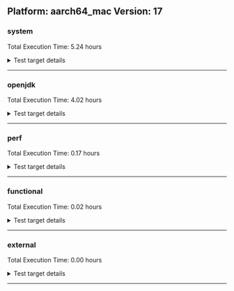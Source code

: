 ## Platform: aarch64_mac Version: 17 

###  system
 Total Execution Time:  5.24  hours
<details><summary>Test target details</summary>

| Test Name | Time |
| --- | --- |
| MiniMix_aot_5m_0 | 682312.00  ms|
| TestJlmRemoteThreadAuth_1 | 660703.00  ms|
| TestJlmRemoteThreadAuth_0 | 656910.00  ms|
| TestJlmRemoteThreadNoAuth_1 | 652678.00  ms|
| TestJlmRemoteThreadNoAuth_0 | 649728.00  ms|
| TestJlmRemoteMemoryAuth_1 | 630919.00  ms|
| TestJlmRemoteMemoryAuth_0 | 629934.00  ms|
| TestJlmRemoteClassAuth_1 | 628854.00  ms|
| TestJlmRemoteClassAuth_0 | 627861.00  ms|
| TestJlmRemoteMemoryNoAuth_1 | 627543.00  ms|
| TestJlmRemoteMemoryNoAuth_0 | 626138.00  ms|
| TestJlmRemoteClassNoAuth_1 | 625572.00  ms|
| TestJlmRemoteClassNoAuth_0 | 625002.00  ms|
| ConcurrentLoadTest_5m_1 | 348404.00  ms|
| ConcurrentLoadTest_5m_0 | 345545.00  ms|
| MiniMix_5m_1 | 341481.00  ms|
| MiniMix_5m_0 | 341031.00  ms|
| DBBLoadTest_5m_0 | 310839.00  ms|
| DBBLoadTest_5m_1 | 310698.00  ms|
| NioLoadTest_5m_1 | 310530.00  ms|
| NioLoadTest_5m_0 | 310509.00  ms|
| MauveMultiThrdLoad_5m_1 | 302869.00  ms|
| MauveMultiThrdLoad_5m_0 | 302803.00  ms|
| MauveSingleInvocLoad_HS_5m_0 | 302326.00  ms|
| MauveSingleInvocLoad_HS_5m_1 | 302301.00  ms|
| MauveSingleThrdLoad_HS_5m_1 | 302300.00  ms|
| MauveSingleThrdLoad_HS_5m_0 | 302245.00  ms|
| MathLoadTest_all_5m_1 | 302077.00  ms|
| MathLoadTest_all_5m_0 | 301972.00  ms|
| LambdaLoadTest_HS_5m_0 | 301921.00  ms|
| LangLoadTest_5m_1 | 301914.00  ms|
| LangLoadTest_5m_0 | 301908.00  ms|
| MathLoadTest_autosimd_5m_0 | 301884.00  ms|
| UtilLoadTest_5m_0 | 301854.00  ms|
| UtilLoadTest_5m_1 | 301818.00  ms|
| LambdaLoadTest_HS_5m_1 | 301814.00  ms|
| MathLoadTest_bigdecimal_5m_0 | 301814.00  ms|
| MathLoadTest_bigdecimal_5m_1 | 301743.00  ms|
| MathLoadTest_autosimd_5m_1 | 301739.00  ms|
| ClassLoadingTest_5m_1 | 301672.00  ms|
| ClassLoadingTest_5m_0 | 301653.00  ms|
| HCRLateAttachWorkload_previewEnabled_0 | 254529.00  ms|
| HCRLateAttachWorkload_previewEnabled_1 | 253975.00  ms|
| TestJlmRemoteNotifierProxyAuth_0 | 130694.00  ms|
| TestJlmRemoteNotifierProxyAuth_1 | 130102.00  ms|
| TestJlmRemoteThreadAuth_2 | 54610.00  ms|
| TestJlmRemoteThreadNoAuth_2 | 54039.00  ms|
| CLLoad_0 | 53541.00  ms|
| CLLoad_1 | 53296.00  ms|
| TestJlmRemoteMemoryAuth_2 | 52470.00  ms|
| TestJlmRemoteClassAuth_2 | 52307.00  ms|
| TestJlmRemoteMemoryNoAuth_2 | 52208.00  ms|
| TestJlmRemoteClassNoAuth_2 | 52137.00  ms|
| LockingLoadTest_1 | 31761.00  ms|
| LockingLoadTest_0 | 31752.00  ms|
| ConcurrentLoadTest_5m_2 | 29279.00  ms|
| MiniMix_5m_2 | 29104.00  ms|
| TestJlmLocal_1 | 26805.00  ms|
| TestJlmLocal_0 | 26800.00  ms|
| NioLoadTest_5m_2 | 26067.00  ms|
| DBBLoadTest_5m_2 | 25944.00  ms|
| MauveMultiThrdLoad_5m_2 | 25340.00  ms|
| MauveSingleThrdLoad_HS_5m_2 | 25250.00  ms|
| MauveSingleInvocLoad_HS_5m_2 | 25243.00  ms|
| ClassLoadingTest_5m_2 | 25210.00  ms|
| LambdaLoadTest_HS_5m_2 | 25206.00  ms|
| LangLoadTest_5m_2 | 25190.00  ms|
| MathLoadTest_autosimd_5m_2 | 25188.00  ms|
| UtilLoadTest_5m_2 | 25185.00  ms|
| MathLoadTest_bigdecimal_5m_2 | 25176.00  ms|
| MathLoadTest_all_5m_2 | 25165.00  ms|
| HCRLateAttachWorkload_previewEnabled_2 | 21177.00  ms|
| TestJlmRemoteNotifierProxyAuth_2 | 10812.00  ms|
| Jlink_ReqMod_0 | 7379.00  ms|
| ParallelStreamsLoadTest_HS_1 | 7133.00  ms|
| ParallelStreamsLoadTest_HS_0 | 6840.00  ms|
| Jlink_ReqMod_1 | 6835.00  ms|
| Jlink_AddMLimitM_1 | 5699.00  ms|
| Jlink_AddMLimitM_0 | 5677.00  ms|
| jcstress_SampleTestBench_0 | 5270.00  ms|
| CLLoad_2 | 4479.00  ms|
| PatModImg_PlatMod_0 | 4455.00  ms|
| PatModImg_Adv_0 | 4128.00  ms|
| PatModImg_AppMod_1 | 4078.00  ms|
| UpgModPath_JarImg_0 | 4023.00  ms|
| PatModImg_Unex_0 | 3986.00  ms|
| PatModImg_Unex_1 | 3975.00  ms|
| UpgModPath_JarImg_1 | 3934.00  ms|
| PatModImg_Adv_1 | 3921.00  ms|
| PatModImg_PlatMod_1 | 3913.00  ms|
| PatModImg_AppMod_0 | 3763.00  ms|
| UpgModPath_ExpImg_1 | 3592.00  ms|
| CLTestImg_1 | 3455.00  ms|
| UpgModPath_ExpImg_0 | 3440.00  ms|
| Jlink_GenOpt_0 | 3434.00  ms|
| CLTestImg_0 | 3318.00  ms|
| Jlink_GenOpt_1 | 3278.00  ms|
| CpMpJlink_1 | 3187.00  ms|
| CpMpJlink_0 | 3031.00  ms|
| UpgModPath_Jar_0 | 2939.00  ms|
| UpgModPath_Jar_1 | 2929.00  ms|
| LockingLoadTest_2 | 2690.00  ms|
| UpgModPath_Exp_0 | 2668.00  ms|
| UpgModPath_Exp_1 | 2537.00  ms|
| TestJlmLocal_2 | 2270.00  ms|
| AutoMod2_1 | 1729.00  ms|
| CpMpModJar_0 | 1669.00  ms|
| PatMod_AppMod_1 | 1563.00  ms|
| AutoMod_Impl2_0 | 1552.00  ms|
| AutoMod1_1 | 1551.00  ms|
| AutoMod1_0 | 1547.00  ms|
| AutoMod_Impl2_1 | 1546.00  ms|
| AutoMod_Impl3_1 | 1544.00  ms|
| AutoMod2_0 | 1543.00  ms|
| AutoMod_Impl1_1 | 1543.00  ms|
| AutoMod_Impl3_0 | 1536.00  ms|
| AutoMod_Impl1_0 | 1533.00  ms|
| InternalAPIs_1 | 1533.00  ms|
| PatMod_Adv_1 | 1530.00  ms|
| PatMod_Adv_0 | 1524.00  ms|
| InternalAPIs_0 | 1522.00  ms|
| CpMpModJar_1 | 1450.00  ms|
| SLTest_0 | 1414.00  ms|
| PatMod_Unex_1 | 1392.00  ms|
| PatMod_AppMod_0 | 1390.00  ms|
| PatMod_Unex_0 | 1390.00  ms|
| PatMod_PlatMod_1 | 1389.00  ms|
| PatMod_PlatMod_0 | 1388.00  ms|
| SLTest_1 | 1254.00  ms|
| CpMpModJar2_0 | 1209.00  ms|
| CpMpModJar3_0 | 991.00  ms|
| CpMpModJar3_1 | 988.00  ms|
| CpMpModJar2_1 | 983.00  ms|
| CpMp_MP_1 | 950.00  ms|
| CpMp_MP_0 | 944.00  ms|
| CpMp3_1 | 941.00  ms|
| CLTest_0 | 939.00  ms|
| CLTest_1 | 938.00  ms|
| CpMp3_0 | 937.00  ms|
| CpMp_CpMp_0 | 933.00  ms|
| CpMp_CpMp_1 | 933.00  ms|
| CpMp2_1 | 928.00  ms|
| CpMp2_0 | 928.00  ms|
| ParallelStreamsLoadTest_HS_2 | 596.00  ms|
| Jlink_ReqMod_2 | 572.00  ms|
| Jlink_AddMLimitM_2 | 482.00  ms|
| MachineInfo_0 | 422.00  ms|
| PatModImg_Adv_2 | 351.00  ms|
| UpgModPath_JarImg_2 | 340.00  ms|
| PatModImg_PlatMod_2 | 330.00  ms|
| PatModImg_AppMod_2 | 328.00  ms|
| PatModImg_Unex_2 | 323.00  ms|
| UpgModPath_ExpImg_2 | 315.00  ms|
| Jlink_GenOpt_2 | 305.00  ms|
| CLTestImg_2 | 302.00  ms|
| CLTest_2 | 276.00  ms|
| CpMpJlink_2 | 271.00  ms|
| CpMp_CpMp_2 | 268.00  ms|
| UpgModPath_Jar_2 | 258.00  ms|
| UpgModPath_Exp_2 | 240.00  ms|
| AutoMod2_2 | 165.00  ms|
| AutoMod_Impl1_2 | 163.00  ms|
| AutoMod_Impl3_2 | 162.00  ms|
| AutoMod_Impl2_2 | 162.00  ms|
| InternalAPIs_2 | 161.00  ms|
| AutoMod1_2 | 160.00  ms|
| PatMod_Adv_2 | 158.00  ms|
| CpMpModJar_2 | 153.00  ms|
| PatMod_AppMod_2 | 149.00  ms|
| PatMod_Unex_2 | 147.00  ms|
| PatMod_PlatMod_2 | 147.00  ms|
| SLTest_2 | 138.00  ms|
| CpMpModJar3_2 | 116.00  ms|
| CpMpModJar2_2 | 114.00  ms|
| CpMp_MP_2 | 113.00  ms|
| CpMp2_2 | 112.00  ms|
| CpMp3_2 | 111.00  ms|
| JdiTest_1 | 62.00  ms|
| JdiTest_2 | 62.00  ms|
| OAuthTest_0 | 61.00  ms|
| JdiTest_0 | 61.00  ms|
| ExplMod_1 | 60.00  ms|
| CLStressLayers_1 | 60.00  ms|
| CLStressLayers_2 | 60.00  ms|
| CLStressCRI_0 | 60.00  ms|
| CLStressCRI_2 | 59.00  ms|
| CLStressCRI_1 | 59.00  ms|
| ExplMod_2 | 59.00  ms|
| CLStressLayers_0 | 59.00  ms|
| ExplMod_0 | 59.00  ms|
</details>

---

###  openjdk
 Total Execution Time:  4.02  hours
<details><summary>Test target details</summary>

| Test Name | Time |
| --- | --- |
| jdk_net_1 | 1247180.00  ms|
| jdk_net_0 | 1246824.00  ms|
| jdk_tools_0 | 870381.00  ms|
| jdk_tools_1 | 854923.00  ms|
| jvm_compiler_0 | 830623.00  ms|
| jvm_compiler_1 | 821067.00  ms|
| jdk_security3_1 | 573043.00  ms|
| jdk_security3_0 | 567970.00  ms|
| jdk_nio_0 | 407234.00  ms|
| jdk_nio_1 | 325765.00  ms|
| hotspot_custom_0 | 307538.00  ms|
| hotspot_custom_1 | 306912.00  ms|
| jdk_util_0 | 266858.00  ms|
| jdk_util_1 | 265709.00  ms|
| jdk_lang_1 | 219947.00  ms|
| jdk_lang_0 | 219674.00  ms|
| jdk_jdi_0 | 209741.00  ms|
| jdk_jdi_1 | 207527.00  ms|
| jdk_net_2 | 206952.00  ms|
| jdk_jfr_0 | 181119.00  ms|
| jdk_jfr_1 | 180758.00  ms|
| jdk_other_1 | 180465.00  ms|
| jdk_other_0 | 179454.00  ms|
| jdk_jmx_0 | 179276.00  ms|
| jdk_jmx_1 | 178909.00  ms|
| jdk_vector_0 | 172306.00  ms|
| jdk_vector_1 | 167413.00  ms|
| jdk_foreign_0 | 156815.00  ms|
| jdk_foreign_1 | 156613.00  ms|
| jdk_security1_0 | 143557.00  ms|
| jdk_security1_1 | 143155.00  ms|
| jvm_compiler_2 | 134766.00  ms|
| jdk_security4_1 | 126928.00  ms|
| jdk_security4_0 | 126106.00  ms|
| jdk_beans_0 | 106016.00  ms|
| jdk_tools_2 | 105726.00  ms|
| jdk_beans_1 | 103639.00  ms|
| jdk_rmi_0 | 100303.00  ms|
| jdk_rmi_1 | 100249.00  ms|
| jdk_nio_2 | 91805.00  ms|
| jdk_security3_2 | 88780.00  ms|
| jdk_management_0 | 75705.00  ms|
| jdk_management_1 | 72488.00  ms|
| jdk_time_1 | 69632.00  ms|
| jdk_time_0 | 69173.00  ms|
| jdk_security2_1 | 52450.00  ms|
| hotspot_custom_2 | 51241.00  ms|
| jdk_security2_0 | 45545.00  ms|
| jdk_text_0 | 42706.00  ms|
| jdk_text_1 | 42633.00  ms|
| jdk_io_1 | 41396.00  ms|
| jdk_io_0 | 40984.00  ms|
| jdk_instrument_1 | 39775.00  ms|
| jdk_instrument_0 | 39724.00  ms|
| jdk_jdi_2 | 34620.00  ms|
| jdk_other_2 | 29737.00  ms|
| jdk_jmx_2 | 29640.00  ms|
| jdk_jfr_2 | 29162.00  ms|
| jdk_vector_2 | 28014.00  ms|
| jdk_math_1 | 27319.00  ms|
| jdk_math_0 | 26560.00  ms|
| jdk_security1_2 | 23805.00  ms|
| jdk_custom_1 | 23424.00  ms|
| jdk_custom_0 | 23045.00  ms|
| jdk_util_2 | 21143.00  ms|
| jdk_security4_2 | 20733.00  ms|
| jdk11_tier1_buffer_1 | 17438.00  ms|
| jdk_lang_2 | 17072.00  ms|
| jdk_beans_2 | 16959.00  ms|
| jdk_rmi_2 | 16663.00  ms|
| jdk11_tier1_buffer_0 | 16124.00  ms|
| jdk11_tier1_cipher_2 | 15628.00  ms|
| jdk_svc_sanity_0 | 15557.00  ms|
| jdk11_tier1_cipher_1 | 15479.00  ms|
| jdk_svc_sanity_1 | 15300.00  ms|
| jdk11_tier1_cipher_0 | 15059.00  ms|
| jdk_security_infra_1 | 13634.00  ms|
| jdk_security_infra_0 | 13629.00  ms|
| jdk_foreign_2 | 12786.00  ms|
| jdk_management_2 | 12228.00  ms|
| runtime_nestmate_1 | 11656.00  ms|
| jdk_time_2 | 11522.00  ms|
| runtime_nestmate_0 | 11343.00  ms|
| jdk_build_0 | 10487.00  ms|
| jdk_build_1 | 10427.00  ms|
| jdk11_tier1_iso8859_0 | 9284.00  ms|
| jdk_foreign_native_0 | 9258.00  ms|
| jdk_native_sanity_0 | 8924.00  ms|
| jdk_native_sanity_1 | 8723.00  ms|
| jdk_lang_native_0 | 8681.00  ms|
| jdk_foreign_native_1 | 8369.00  ms|
| jdk11_tier1_iso8859_1 | 8082.00  ms|
| jdk_lang_native_1 | 8008.00  ms|
| jvm_native_sanity_0 | 7049.00  ms|
| jdk_security2_2 | 7028.00  ms|
| jdk_text_2 | 6719.00  ms|
| jdk_io_2 | 6545.00  ms|
| jdk_instrument_2 | 6419.00  ms|
| jvm_native_sanity_1 | 6359.00  ms|
| langtools_custom_0 | 4072.00  ms|
| jdk_custom_2 | 3639.00  ms|
| langtools_custom_1 | 3508.00  ms|
| jdk_math_2 | 2233.00  ms|
| jdk_security_infra_2 | 2151.00  ms|
| runtime_nestmate_2 | 1855.00  ms|
| jdk_build_2 | 1665.00  ms|
| jdk_svc_sanity_2 | 1537.00  ms|
| jdk_native_sanity_2 | 1310.00  ms|
| jdk11_tier1_buffer_2 | 1274.00  ms|
| jvm_native_sanity_2 | 980.00  ms|
| jdk_foreign_native_2 | 628.00  ms|
| langtools_custom_2 | 607.00  ms|
| jdk11_tier1_iso8859_2 | 604.00  ms|
| jdk_lang_native_2 | 594.00  ms|
| jdk_imageio_1 | 77.00  ms|
| jdk_imageio_2 | 77.00  ms|
| jdk_imageio_0 | 76.00  ms|
| jdk_sound_0 | 69.00  ms|
| jdk_awt_0 | 68.00  ms|
| jdk_jfc_demo_2 | 66.00  ms|
| jdk_sound_2 | 65.00  ms|
| jdk_jfc_demo_0 | 65.00  ms|
| jdk_swing_1 | 64.00  ms|
| jdk_awt_2 | 64.00  ms|
| jdk_2d_2 | 64.00  ms|
| jdk_swing_2 | 64.00  ms|
| jdk_swing_0 | 64.00  ms|
| jdk_awt_1 | 64.00  ms|
| jdk_client_sanity_1 | 63.00  ms|
| jdk_sound_1 | 63.00  ms|
| jdk_2d_0 | 63.00  ms|
| jdk_client_sanity_0 | 63.00  ms|
| jdk_2d_1 | 63.00  ms|
| jdk_client_sanity_2 | 62.00  ms|
| jdk_jfc_demo_1 | 62.00  ms|
| jdk_lang_native_win_1 | 41.00  ms|
| jdk_lang_native_win_0 | 41.00  ms|
| jdk_lang_native_win_2 | 41.00  ms|
</details>

---

###  perf
 Total Execution Time:  0.17  hours
<details><summary>Test target details</summary>

| Test Name | Time |
| --- | --- |
| renaissance-movie-lens_0 | 165513.00  ms|
| renaissance-als_0 | 65259.00  ms|
| renaissance-future-genetic_0 | 64576.00  ms|
| renaissance-fj-kmeans_0 | 58753.00  ms|
| renaissance-finagle-http_0 | 36702.00  ms|
| renaissance-mnemonics_0 | 32648.00  ms|
| renaissance-chi-square_0 | 31447.00  ms|
| renaissance-par-mnemonics_0 | 28418.00  ms|
| renaissance-dec-tree_0 | 27813.00  ms|
| renaissance-gauss-mix_0 | 27808.00  ms|
| renaissance-philosophers_0 | 24686.00  ms|
| renaissance-log-regression_0 | 20332.00  ms|
| renaissance-scala-kmeans_0 | 12709.00  ms|
| dacapo-h2_0 | 5025.00  ms|
| dacapo-jython_0 | 4938.00  ms|
| dacapo-xalan_0 | 2362.00  ms|
| dacapo-avrora_0 | 2344.00  ms|
| dacapo-fop_0 | 1877.00  ms|
| dacapo-sunflow_0 | 1593.00  ms|
| dacapo-pmd_0 | 1429.00  ms|
| dacapo-luindex_0 | 1036.00  ms|
| renaissance-db-shootout_0 | 71.00  ms|
| renaissance-akka-uct_0 | 61.00  ms|
| dacapo-lusearch-fix_0 | 60.00  ms|
| dacapo-tomcat_0 | 60.00  ms|
| renaissance-finagle-chirper_0 | 59.00  ms|
| renaissance-naive-bayes_0 | 59.00  ms|
| IdleMicrobenchmark_HS_0 | 40.00  ms|
</details>

---

###  functional
 Total Execution Time:  0.02  hours
<details><summary>Test target details</summary>

| Test Name | Time |
| --- | --- |
| MBCS_Tests_charsets_0 | 35546.00  ms|
| SecurityTests_0 | 2427.00  ms|
| IllegalAccessProtectedMethodTest_0 | 496.00  ms|
| Jep360Tests_0 | 485.00  ms|
| testXXArgumentTesting_0 | 428.00  ms|
| MBCS_Tests_language_tag_0 | 425.00  ms|
| MBCS_Tests_property_utf8_0 | 424.00  ms|
| MBCS_Tests_datetime_0 | 400.00  ms|
| Jep334Tests_0 | 376.00  ms|
| MBCS_Tests_datetime_formatter_0 | 360.00  ms|
| jsr292BootstrapTest_0 | 349.00  ms|
| RegularClassAndInterfaceFinalFieldTests_0 | 336.00  ms|
| Jep371Tests_0 | 335.00  ms|
| Jep384Tests_0 | 331.00  ms|
| StringIndentTests_0 | 320.00  ms|
| MBCS_Tests_new_jp_era_0 | 307.00  ms|
| cmdLineTester_getPid_0 | 297.00  ms|
| vmLifecyleTests_4 | 63.00  ms|
| vmLifecyleTests_5 | 62.00  ms|
| SyntheticGCWorkload_TestCase_0 | 62.00  ms|
| CloseScope0Tests_0 | 61.00  ms|
| vmLifecyleTests_3 | 61.00  ms|
| Jep397Tests_testSubClassOfSealedSuperFromDifferentPackageInSameNamedModule_0 | 61.00  ms|
| vmLifecyleTests_0 | 61.00  ms|
| Jep397Tests_0 | 61.00  ms|
| vmLifecyleTests_2 | 61.00  ms|
| vmLifecyleTests_1 | 61.00  ms|
| Jep397Tests_testSubClassOfSealedSuperFromDifferentPackageInSameUnamedModule_0 | 60.00  ms|
| Jep397Tests_testSubClassOfSealedSuperFromDifferentModule_0 | 60.00  ms|
| cmdLineTester_libpathTestRtfChild_0 | 60.00  ms|
| MBCS_Tests_record_Ja_JP_aix_0 | 43.00  ms|
| MBCS_Tests_Compiler_ja_JP_linux_0 | 42.00  ms|
| MBCS_Tests_codepage_ko_KR_linux_0 | 42.00  ms|
| testExample_0 | 41.00  ms|
| cmdLineTester_classesdbgddrext_zos_0 | 41.00  ms|
| MBCS_Tests_compact_number_format_ja_JP_aix_0 | 41.00  ms|
| MBCS_Tests_codepage_Ja_JP_aix_0 | 41.00  ms|
| MBCS_Tests_codepage_zh_TW_linux_0 | 41.00  ms|
| MBCS_Tests_switch_expressions_ko_KR_aix_0 | 40.00  ms|
| MBCS_Tests_codepage_zh_CN_linux_0 | 40.00  ms|
| MBCS_Tests_formatter_ZH_TW_aix_0 | 40.00  ms|
| MBCS_Tests_StAX_zh_CN_linux_0 | 40.00  ms|
| MBCS_Tests_pattern_matching_instanceof_zh_TW_linux_0 | 40.00  ms|
| MBCS_Tests_switch_expressions_ko_KR_linux_0 | 40.00  ms|
| MBCS_Tests_pref_Zh_CN_aix_0 | 40.00  ms|
| MBCS_Tests_codepage_cn_windows_0 | 40.00  ms|
| MBCS_Tests_codepage_Zh_TW_aix_0 | 40.00  ms|
| MBCS_Tests_codepage_zh_CN_aix_0 | 40.00  ms|
| MBCS_Tests_switch_expressions_KO_KR_aix_0 | 40.00  ms|
| MBCS_Tests_pref_ja_JP_aix_0 | 40.00  ms|
| MBCS_Tests_pref_zh_TW_aix_0 | 40.00  ms|
| MBCS_Tests_switch_expressions_windows_0 | 40.00  ms|
| MBCS_Tests_pref_ZH_CN_aix_0 | 40.00  ms|
| MBCS_Tests_switch_expressions_JA_JP_aix_0 | 40.00  ms|
| MBCS_Tests_switch_expressions_Zh_CN_aix_0 | 40.00  ms|
| MBCS_Tests_urlclassloader_Zh_TW_aix_0 | 40.00  ms|
| MBCS_Tests_nio_JA_JP_aix_0 | 40.00  ms|
| MBCS_Tests_switch_expressions_zh_TW_linux_0 | 40.00  ms|
| MBCS_Tests_Compiler_Zh_TW_aix_0 | 40.00  ms|
| MBCS_Tests_locale_matching_ZH_CN_aix_0 | 40.00  ms|
| MBCS_Tests_file_zh_CN.aix_0 | 40.00  ms|
| MBCS_Tests_compact_number_format_JA_JP_aix_0 | 40.00  ms|
| MBCS_Tests_annotation_JA_JP_aix_0 | 40.00  ms|
| MBCS_Tests_pref_zh_CN_aix_0 | 40.00  ms|
| MBCS_Tests_switch_expressions_zh_TW_aix_0 | 40.00  ms|
| MBCS_Tests_i18n_KO_KR_aix_0 | 40.00  ms|
| MBCS_Tests_jaxp14_ko_KR_aix_0 | 40.00  ms|
| MBCS_Tests_switch_expressions_ZH_TW_aix_0 | 40.00  ms|
| MBCS_Tests_regex_Zh_CN_aix_0 | 40.00  ms|
| MBCS_Tests_Compiler_windows_0 | 40.00  ms|
| MBCS_Tests_regex_JA_JP_aix_0 | 40.00  ms|
| MBCS_Tests_urlclassloader_ja_JP_aix_0 | 40.00  ms|
| MBCS_Tests_nio_ja_windows_0 | 40.00  ms|
| MBCS_Tests_pref_Zh_TW_aix_0 | 40.00  ms|
| MBCS_Tests_Compiler_ko_KR_linux_0 | 40.00  ms|
| MBCS_Tests_codepage_ZH_TW_aix_0 | 40.00  ms|
| MBCS_Tests_pref_ko_KR_aix_0 | 40.00  ms|
| MBCS_Tests_coin_zh_TW_aix_0 | 40.00  ms|
| MBCS_Tests_jaxp14_KO_KR_aix_0 | 40.00  ms|
| MBCS_Tests_pref_KO_KR_aix_0 | 40.00  ms|
| MBCS_Tests_switch_expressions_zh_CN_aix_0 | 40.00  ms|
| MBCS_Tests_Compiler_zh_TW_aix_0 | 40.00  ms|
| MBCS_Tests_Compiler_Ja_JP_aix_0 | 40.00  ms|
| MBCS_Tests_urlclassloader_ko_windows_0 | 39.00  ms|
| MBCS_Tests_switch_expressions_Ja_JP_aix_0 | 39.00  ms|
| MBCS_Tests_coin_zh_TW_linux_0 | 39.00  ms|
| MBCS_Tests_i18n_ja_JP_aix_0 | 39.00  ms|
| MBCS_Tests_pattern_matching_instanceof_ZH_CN_aix_0 | 39.00  ms|
| MBCS_Tests_env_Zh_TW_aix_0 | 39.00  ms|
| MBCS_Tests_formatter_Ja_JP_aix_0 | 39.00  ms|
| MBCS_Tests_pattern_matching_instanceof_Zh_TW_aix_0 | 39.00  ms|
| MBCS_Tests_pref_Ja_JP_aix_0 | 39.00  ms|
| MBCS_Tests_Compiler_zh_CN_aix_0 | 39.00  ms|
| MBCS_Tests_Compiler_ZH_CN_aix_0 | 39.00  ms|
| MBCS_Tests_jdbc41_windows_0 | 39.00  ms|
| MBCS_Tests_unicode_aix_0 | 39.00  ms|
| MBCS_Tests_urlclassloader_JA_JP_aix_0 | 39.00  ms|
| MBCS_Tests_Compiler_ZH_TW_aix_0 | 39.00  ms|
| MBCS_Tests_codepage_tw_windows_0 | 39.00  ms|
| MBCS_Tests_compact_number_format_ZH_CN_aix_0 | 39.00  ms|
| MBCS_Tests_sealed_classes_windows_0 | 39.00  ms|
| MBCS_Tests_pref_tw_windows_0 | 39.00  ms|
| MBCS_Tests_compact_number_format_windows_0 | 39.00  ms|
| MBCS_Tests_Compiler_Zh_CN_aix_0 | 39.00  ms|
| MBCS_Tests_urlclassloader_zh_TW_linux_0 | 39.00  ms|
| MBCS_Tests_StAX_ZH_CN_aix_0 | 39.00  ms|
| MBCS_Tests_formatter_KO_KR_aix_0 | 39.00  ms|
| MBCS_Tests_jdbc41_ja_windows_0 | 39.00  ms|
| MBCS_Tests_Compiler_ja_JP_aix_0 | 39.00  ms|
| MBCS_Tests_sealed_classes_zh_TW_linux_0 | 39.00  ms|
| MBCS_Tests_formatter_tw_windows_0 | 39.00  ms|
| MBCS_Tests_env_zh_TW_linux_0 | 39.00  ms|
| MBCS_Tests_env_Ja_JP_aix_0 | 39.00  ms|
| MBCS_Tests_text_blocks_ja_JP_linux_0 | 39.00  ms|
| MBCS_Tests_formatter_JA_JP_aix_0 | 39.00  ms|
| MBCS_Tests_jaxp14_windows_0 | 39.00  ms|
| MBCS_Tests_switch_expressions_ZH_CN_aix_0 | 39.00  ms|
| MBCS_Tests_Compiler_zh_TW_linux_0 | 39.00  ms|
| MBCS_Tests_pref_cn_windows_0 | 39.00  ms|
| MBCS_Tests_codepage_ko_KR_aix_0 | 39.00  ms|
| MBCS_Tests_urlclassloader_Zh_CN_aix_0 | 39.00  ms|
| MBCS_Tests_annotation_ja_JP_linux_0 | 39.00  ms|
| MBCS_Tests_coin_zh_CN_aix_0 | 39.00  ms|
| MBCS_Tests_IDN_ZH_CN_aix_0 | 39.00  ms|
| MBCS_Tests_nio_windows_0 | 39.00  ms|
| MBCS_Tests_StAX_ko_KR_aix_0 | 39.00  ms|
| MBCS_Tests_codepage_ko_windows_0 | 39.00  ms|
| MBCS_Tests_codepage_ja_JP_linux_0 | 39.00  ms|
| MBCS_Tests_switch_expressions_ja_JP_linux_0 | 39.00  ms|
| MBCS_Tests_urlclassloader_cn_windows_0 | 39.00  ms|
| MBCS_Tests_urlclassloader_zh_CN_linux_0 | 39.00  ms|
| MBCS_Tests_Compiler_ko_KR_aix_0 | 39.00  ms|
| MBCS_Tests_nio_ko_windows_0 | 39.00  ms|
| MBCS_Tests_record_KO_KR_aix_0 | 39.00  ms|
| MBCS_Tests_annotation_zh_TW_aix_0 | 39.00  ms|
| MBCS_Tests_scanner_ja_windows_0 | 39.00  ms|
| MBCS_Tests_regex_ZH_TW_aix_0 | 39.00  ms|
| MBCS_Tests_compact_number_format_Ja_JP_aix_0 | 39.00  ms|
| MBCS_Tests_text_blocks_JA_JP_aix_0 | 39.00  ms|
| MBCS_Tests_IDN_tw_windows_0 | 39.00  ms|
| MBCS_Tests_file_ja_windows_0 | 39.00  ms|
| MBCS_Tests_IDN_windows_0 | 39.00  ms|
| MBCS_Tests_coin_zh_CN_linux_0 | 39.00  ms|
| MBCS_Tests_pattern_matching_instanceof_ZH_TW_aix_0 | 39.00  ms|
| MBCS_Tests_IDN_KO_KR_aix_0 | 39.00  ms|
| MBCS_Tests_IDN_Zh_TW_aix_0 | 39.00  ms|
| MBCS_Tests_nio_Ja_JP_aix_0 | 39.00  ms|
| MBCS_Tests_Compiler_JA_JP_aix_0 | 39.00  ms|
| MBCS_Tests_StAX_cn_windows_0 | 39.00  ms|
| MBCS_Tests_codepage_ZH_CN_aix_0 | 39.00  ms|
| MBCS_Tests_i18n_ZH_TW_aix_0 | 39.00  ms|
| MBCS_Tests_locale_matching_ko_windows_0 | 39.00  ms|
| MBCS_Tests_regex_zh_TW_linux_0 | 39.00  ms|
| MBCS_Tests_i18n_zh_CN_aix_0 | 39.00  ms|
| MBCS_Tests_IDN_zh_TW_linux_0 | 39.00  ms|
| MBCS_Tests_jaxp14_zh_CN_aix_0 | 39.00  ms|
| MBCS_Tests_i18n_Zh_TW_aix_0 | 39.00  ms|
| MBCS_Tests_text_blocks_ZH_TW_aix_0 | 39.00  ms|
| MBCS_Tests_scanner_ko_windows_0 | 39.00  ms|
| MBCS_Tests_jdbc41_zh_TW_linux_0 | 39.00  ms|
| MBCS_Tests_pref_zh_TW_linux_0 | 39.00  ms|
| MBCS_Tests_pref_ja_windows_0 | 39.00  ms|
| MBCS_Tests_i18n_Ja_JP_aix_0 | 39.00  ms|
| MBCS_Tests_i18n_zh_TW_aix_0 | 39.00  ms|
| MBCS_Tests_codepage_ja_windows_0 | 39.00  ms|
| MBCS_Tests_switch_expressions_Zh_TW_aix_0 | 39.00  ms|
| MBCS_Tests_scanner_ZH_TW_aix_0 | 39.00  ms|
| MBCS_Tests_locale_matching_Ja_JP_aix_0 | 39.00  ms|
| MBCS_Tests_urlclassloader_ko_KR_linux_0 | 39.00  ms|
| MBCS_Tests_record_ko_KR_linux_0 | 39.00  ms|
| MBCS_Tests_codepage_KO_KR_aix_0 | 39.00  ms|
| MBCS_Tests_locale_matching_ja_JP_aix_0 | 39.00  ms|
| MBCS_Tests_locale_matching_zh_CN_linux_0 | 39.00  ms|
| MBCS_Tests_pattern_matching_instanceof_ko_KR_aix_0 | 39.00  ms|
| MBCS_Tests_locale_matching_zh_CN_aix_0 | 39.00  ms|
| MBCS_Tests_coin_cn_windows_0 | 39.00  ms|
| MBCS_Tests_coin_ko_KR_linux_0 | 39.00  ms|
| MBCS_Tests_env_KO_KR_aix_0 | 39.00  ms|
| MBCS_Tests_coin_ja_windows_0 | 39.00  ms|
| MBCS_Tests_regex_cn_windows_0 | 39.00  ms|
| MBCS_Tests_i18n_zh_CN_linux_0 | 39.00  ms|
| MBCS_Tests_annotation_ko_KR_aix_0 | 39.00  ms|
| MBCS_Tests_jdbc41_ZH_TW_aix_0 | 39.00  ms|
| MBCS_Tests_IDN_zh_CN_linux_0 | 39.00  ms|
| MBCS_Tests_formatter_ko_KR_linux_0 | 39.00  ms|
| MBCS_Tests_IDN_Ja_JP_aix_0 | 39.00  ms|
| MBCS_Tests_text_blocks_zh_CN_aix_0 | 39.00  ms|
| MBCS_Tests_i18n_ko_KR_aix_0 | 39.00  ms|
| MBCS_Tests_StAX_ko_windows_0 | 39.00  ms|
| MBCS_Tests_annotation_ZH_CN_aix_0 | 39.00  ms|
| MBCS_Tests_StAX_zh_CN_aix_0 | 39.00  ms|
| MBCS_Tests_codepoint_linux_0 | 39.00  ms|
| MBCS_Tests_regex_zh_TW_aix_0 | 39.00  ms|
| MBCS_Tests_pref_JA_JP_aix_0 | 39.00  ms|
| MBCS_Tests_regex_Zh_TW_aix_0 | 39.00  ms|
| MBCS_Tests_regex_ja_JP_aix_0 | 39.00  ms|
| MBCS_Tests_pattern_matching_instanceof_Zh_CN_aix_0 | 39.00  ms|
| MBCS_Tests_IDN_Zh_CN_aix_0 | 39.00  ms|
| MBCS_Tests_annotation_Zh_CN_aix_0 | 39.00  ms|
| MBCS_Tests_nio_zh_TW_linux_0 | 39.00  ms|
| MBCS_Tests_annotation_Zh_TW_aix_0 | 39.00  ms|
| MBCS_Tests_scanner_zh_TW_linux_0 | 39.00  ms|
| MBCS_Tests_i18n_JA_JP_aix_0 | 39.00  ms|
| MBCS_Tests_jdbc41_ja_JP_aix_0 | 39.00  ms|
| MBCS_Tests_annotation_zh_CN_aix_0 | 39.00  ms|
| MBCS_Tests_pattern_matching_instanceof_ja_JP_linux_0 | 39.00  ms|
| MBCS_Tests_codepage_windows_0 | 39.00  ms|
| MBCS_Tests_locale_matching_ZH_TW_aix_0 | 39.00  ms|
| MBCS_Tests_env_ko_KR_aix_0 | 39.00  ms|
| MBCS_Tests_compact_number_format_KO_KR_aix_0 | 39.00  ms|
| MBCS_Tests_urlclassloader_ZH_CN_aix_0 | 39.00  ms|
| MBCS_Tests_pref_ZH_TW_aix_0 | 39.00  ms|
| MBCS_Tests_coin_ko_windows_0 | 39.00  ms|
| MBCS_Tests_record_windows_0 | 39.00  ms|
| MBCS_Tests_urlclassloader_zh_TW_aix_0 | 39.00  ms|
| MBCS_Tests_StAX_zh_TW_aix_0 | 39.00  ms|
| MBCS_Tests_formatter_windows_0 | 39.00  ms|
| MBCS_Tests_scanner_zh_TW_aix_0 | 39.00  ms|
| MBCS_Tests_codepoint_windows_0 | 39.00  ms|
| MBCS_Tests_scanner_tw_windows_0 | 39.00  ms|
| MBCS_Tests_file_zh_TW.aix_0 | 39.00  ms|
| MBCS_Tests_Compiler_zh_CN_linux_0 | 39.00  ms|
| MBCS_Tests_record_JA_JP_aix_0 | 39.00  ms|
| MBCS_Tests_i18n_ko_KR_linux_0 | 39.00  ms|
| MBCS_Tests_regex_windows_0 | 39.00  ms|
| MBCS_Tests_scanner_ZH_CN_aix_0 | 39.00  ms|
| MBCS_Tests_regex_ko_windows_0 | 39.00  ms|
| MBCS_Tests_formatter_ja_windows_0 | 39.00  ms|
| MBCS_Tests_pref_windows_0 | 39.00  ms|
| MBCS_Tests_env_JA_JP_aix_0 | 39.00  ms|
| MBCS_Tests_StAX_ja_windows_0 | 39.00  ms|
| MBCS_Tests_sealed_classes_ZH_TW_aix_0 | 39.00  ms|
| MBCS_Tests_file_ko_KR_linux_0 | 39.00  ms|
| MBCS_Tests_file_ZH_TW.aix_0 | 39.00  ms|
| MBCS_Tests_env_ZH_CN_aix_0 | 39.00  ms|
| MBCS_Tests_codepage_Zh_CN_aix_0 | 39.00  ms|
| MBCS_Tests_sealed_classes_zh_CN_linux_0 | 39.00  ms|
| MBCS_Tests_jdbc41_ko_KR_aix_0 | 39.00  ms|
| MBCS_Tests_jdbc41_Zh_CN_aix_0 | 39.00  ms|
| MBCS_Tests_jaxp14_ko_KR_linux_0 | 39.00  ms|
| MBCS_Tests_text_blocks_windows_0 | 39.00  ms|
| MBCS_Tests_jaxp14_Zh_TW_aix_0 | 39.00  ms|
| MBCS_Tests_env_zh_CN_aix_0 | 39.00  ms|
| MBCS_Tests_annotation_zh_TW_linux_0 | 39.00  ms|
| MBCS_Tests_annotation_Ja_JP_aix_0 | 39.00  ms|
| MBCS_Tests_formatter_ko_windows_0 | 39.00  ms|
| MBCS_Tests_IDN_cn_windows_0 | 39.00  ms|
| MBCS_Tests_scanner_ja_JP_aix_0 | 39.00  ms|
| MBCS_Tests_nio_zh_CN_aix_0 | 39.00  ms|
| MBCS_Tests_jaxp14_cn_windows_0 | 39.00  ms|
| MBCS_Tests_nio_ja_JP_aix_0 | 39.00  ms|
| MBCS_Tests_file_Zh_CN.aix_0 | 39.00  ms|
| MBCS_Tests_jdbc41_zh_CN_linux_0 | 39.00  ms|
| MBCS_Tests_jdbc41_ko_windows_0 | 39.00  ms|
| MBCS_Tests_jdbc41_ZH_CN_aix_0 | 39.00  ms|
| MBCS_Tests_regex_Ja_JP_aix_0 | 39.00  ms|
| MBCS_Tests_coin_Zh_TW_aix_0 | 39.00  ms|
| MBCS_Tests_compact_number_format_ko_KR_linux_0 | 39.00  ms|
| MBCS_Tests_scanner_windows_0 | 39.00  ms|
| MBCS_Tests_locale_matching_JA_JP_aix_0 | 39.00  ms|
| MBCS_Tests_text_blocks_ko_KR_aix_0 | 39.00  ms|
| MBCS_Tests_annotation_ja_JP_aix_0 | 39.00  ms|
| MBCS_Tests_sealed_classes_ja_JP_linux_0 | 39.00  ms|
| MBCS_Tests_nio_Zh_TW_aix_0 | 39.00  ms|
| MBCS_Tests_coin_ZH_TW_aix_0 | 39.00  ms|
| MBCS_Tests_coin_ja_JP_aix_0 | 39.00  ms|
| MBCS_Tests_switch_expressions_ja_JP_aix_0 | 39.00  ms|
| MBCS_Tests_locale_matching_ja_windows_0 | 39.00  ms|
| MBCS_Tests_regex_zh_CN_aix_0 | 39.00  ms|
| MBCS_Tests_IDN_ja_windows_0 | 39.00  ms|
| MBCS_Tests_jdbc41_cn_windows_0 | 39.00  ms|
| MBCS_Tests_env_ja_JP_aix_0 | 39.00  ms|
| MBCS_Tests_IDN_zh_TW_aix_0 | 39.00  ms|
| MBCS_Tests_jdbc41_zh_CN_aix_0 | 39.00  ms|
| MBCS_Tests_scanner_zh_CN_aix_0 | 39.00  ms|
| MBCS_Tests_i18n_zh_TW_linux_0 | 39.00  ms|
| MBCS_Tests_record_zh_CN_linux_0 | 39.00  ms|
| MBCS_Tests_text_blocks_Zh_CN_aix_0 | 39.00  ms|
| MBCS_Tests_scanner_Zh_CN_aix_0 | 39.00  ms|
| MBCS_Tests_coin_KO_KR_aix_0 | 39.00  ms|
| MBCS_Tests_jaxp14_ko_windows_0 | 39.00  ms|
| MBCS_Tests_scanner_Ja_JP_aix_0 | 39.00  ms|
| MBCS_Tests_i18n_Zh_CN_aix_0 | 39.00  ms|
| MBCS_Tests_i18n_ja_JP_linux_0 | 39.00  ms|
| MBCS_Tests_pattern_matching_instanceof_windows_0 | 39.00  ms|
| MBCS_Tests_compact_number_format_Zh_TW_aix_0 | 39.00  ms|
| MBCS_Tests_jaxp14_zh_CN_linux_0 | 39.00  ms|
| MBCS_Tests_scanner_ko_KR_linux_0 | 39.00  ms|
| MBCS_Tests_formatter_cn_windows_0 | 39.00  ms|
| MBCS_Tests_scanner_JA_JP_aix_0 | 39.00  ms|
| MBCS_Tests_text_blocks_ko_KR_linux_0 | 39.00  ms|
| MBCS_Tests_switch_expressions_zh_CN_linux_0 | 39.00  ms|
| MBCS_Tests_IDN_zh_CN_aix_0 | 39.00  ms|
| MBCS_Tests_jaxp14_Zh_CN_aix_0 | 39.00  ms|
| MBCS_Tests_IDN_JA_JP_aix_0 | 39.00  ms|
| MBCS_Tests_record_zh_TW_aix_0 | 39.00  ms|
| MBCS_Tests_pattern_matching_instanceof_zh_CN_aix_0 | 39.00  ms|
| MBCS_Tests_env_windows_0 | 39.00  ms|
| MBCS_Tests_sealed_classes_JA_JP_aix_0 | 39.00  ms|
| MBCS_Tests_StAX_KO_KR_aix_0 | 39.00  ms|
| MBCS_Tests_nio_ja_JP_linux_0 | 39.00  ms|
| MBCS_Tests_Compiler_KO_KR_aix_0 | 39.00  ms|
| MBCS_Tests_urlclassloader_Ja_JP_aix_0 | 39.00  ms|
| MBCS_Tests_codepoint_aix_0 | 39.00  ms|
| MBCS_Tests_IDN_ko_KR_linux_0 | 39.00  ms|
| MBCS_Tests_codepage_JA_JP_aix_0 | 39.00  ms|
| MBCS_Tests_IDN_ja_JP_aix_0 | 39.00  ms|
| MBCS_Tests_nio_tw_windows_0 | 39.00  ms|
| MBCS_Tests_annotation_ZH_TW_aix_0 | 39.00  ms|
| MBCS_Tests_record_ko_KR_aix_0 | 39.00  ms|
| MBCS_Tests_formatter_zh_CN_aix_0 | 39.00  ms|
| MBCS_Tests_jaxp14_ja_windows_0 | 39.00  ms|
| MBCS_Tests_coin_windows_0 | 39.00  ms|
| MBCS_Tests_nio_zh_TW_aix_0 | 39.00  ms|
| MBCS_Tests_jdbc41_ja_JP_linux_0 | 39.00  ms|
| MBCS_Tests_env_ZH_TW_aix_0 | 39.00  ms|
| MBCS_Tests_coin_Ja_JP_aix_0 | 39.00  ms|
| MBCS_Tests_locale_matching_Zh_TW_aix_0 | 39.00  ms|
| MBCS_Tests_i18n_windows_0 | 39.00  ms|
| MBCS_Tests_text_blocks_zh_TW_aix_0 | 39.00  ms|
| MBCS_Tests_compact_number_format_ko_KR_aix_0 | 39.00  ms|
| MBCS_Tests_annotation_windows_0 | 39.00  ms|
| MBCS_Tests_pattern_matching_instanceof_Ja_JP_aix_0 | 39.00  ms|
| MBCS_Tests_compact_number_format_zh_TW_linux_0 | 39.00  ms|
| MBCS_Tests_jdbc41_JA_JP_aix_0 | 39.00  ms|
| MBCS_Tests_IDN_ja_JP_linux_0 | 39.00  ms|
| MBCS_Tests_coin_tw_windows_0 | 39.00  ms|
| MBCS_Tests_pref_ko_windows_0 | 39.00  ms|
| MBCS_Tests_urlclassloader_ZH_TW_aix_0 | 39.00  ms|
| MBCS_Tests_pref_ja_JP_linux_0 | 39.00  ms|
| MBCS_Tests_file_Ja_JP.aix_0 | 39.00  ms|
| MBCS_Tests_file_cn_windows_0 | 39.00  ms|
| MBCS_Tests_codepage_zh_TW_aix_0 | 39.00  ms|
| MBCS_Tests_scanner_ja_JP_linux_0 | 39.00  ms|
| MBCS_Tests_file_zh_CN_linux_0 | 39.00  ms|
| MBCS_Tests_regex_ja_JP_linux_0 | 39.00  ms|
| MBCS_Tests_record_ZH_CN_aix_0 | 39.00  ms|
| MBCS_Tests_nio_zh_CN_linux_0 | 39.00  ms|
| MBCS_Tests_StAX_JA_JP_aix_0 | 39.00  ms|
| MBCS_Tests_jdbc41_KO_KR_aix_0 | 39.00  ms|
| MBCS_Tests_i18n_ZH_CN_aix_0 | 39.00  ms|
| MBCS_Tests_StAX_ZH_TW_aix_0 | 39.00  ms|
| MBCS_Tests_env_zh_CN_linux_0 | 39.00  ms|
| MBCS_Tests_jdbc41_tw_windows_0 | 39.00  ms|
| MBCS_Tests_urlclassloader_windows_0 | 39.00  ms|
| MBCS_Tests_jaxp14_zh_TW_linux_0 | 39.00  ms|
| MBCS_Tests_text_blocks_ja_JP_aix_0 | 39.00  ms|
| MBCS_Tests_pattern_matching_instanceof_zh_CN_linux_0 | 39.00  ms|
| MBCS_Tests_record_ZH_TW_aix_0 | 39.00  ms|
| MBCS_Tests_file_ZH_CN.aix_0 | 39.00  ms|
| MBCS_Tests_text_blocks_Ja_JP_aix_0 | 39.00  ms|
| MBCS_Tests_file_KO_KR.aix_0 | 39.00  ms|
| MBCS_Tests_sealed_classes_KO_KR_aix_0 | 39.00  ms|
| MBCS_Tests_codepage_ja_JP_aix_0 | 39.00  ms|
| MBCS_Tests_urlclassloader_ja_windows_0 | 39.00  ms|
| MBCS_Tests_file_ko_KR.aix_0 | 39.00  ms|
| MBCS_Tests_text_blocks_KO_KR_aix_0 | 39.00  ms|
| MBCS_Tests_formatter_zh_TW_aix_0 | 39.00  ms|
| MBCS_Tests_regex_zh_CN_linux_0 | 39.00  ms|
| MBCS_Tests_jdbc41_ko_KR_linux_0 | 39.00  ms|
| MBCS_Tests_nio_Zh_CN_aix_0 | 39.00  ms|
| MBCS_Tests_record_zh_CN_aix_0 | 39.00  ms|
| MBCS_Tests_urlclassloader_KO_KR_aix_0 | 39.00  ms|
| MBCS_Tests_formatter_ja_JP_aix_0 | 39.00  ms|
| MBCS_Tests_file_ja_JP_linux_0 | 39.00  ms|
| MBCS_Tests_nio_ko_KR_linux_0 | 39.00  ms|
| MBCS_Tests_jaxp14_ZH_CN_aix_0 | 39.00  ms|
| MBCS_Tests_locale_matching_KO_KR_aix_0 | 39.00  ms|
| MBCS_Tests_annotation_zh_CN_linux_0 | 39.00  ms|
| MBCS_Tests_formatter_ZH_CN_aix_0 | 39.00  ms|
| MBCS_Tests_coin_Zh_CN_aix_0 | 39.00  ms|
| MBCS_Tests_text_blocks_ZH_CN_aix_0 | 39.00  ms|
| MBCS_Tests_file_ko_windows_0 | 39.00  ms|
| MBCS_Tests_StAX_windows_0 | 39.00  ms|
| MBCS_Tests_text_blocks_Zh_TW_aix_0 | 39.00  ms|
| MBCS_Tests_locale_matching_ja_JP_linux_0 | 39.00  ms|
| MBCS_Tests_locale_matching_ko_KR_aix_0 | 39.00  ms|
| MBCS_Tests_nio_ZH_CN_aix_0 | 39.00  ms|
| MBCS_Tests_locale_matching_ko_KR_linux_0 | 39.00  ms|
| MBCS_Tests_urlclassloader_ko_KR_aix_0 | 39.00  ms|
| MBCS_Tests_pref_ko_KR_linux_0 | 39.00  ms|
| MBCS_Tests_formatter_ja_JP_linux_0 | 39.00  ms|
| MBCS_Tests_regex_ko_KR_aix_0 | 39.00  ms|
| MBCS_Tests_scanner_ko_KR_aix_0 | 39.00  ms|
| MBCS_Tests_formatter_ko_KR_aix_0 | 39.00  ms|
| MBCS_Tests_nio_ZH_TW_aix_0 | 39.00  ms|
| MBCS_Tests_compact_number_format_ZH_TW_aix_0 | 39.00  ms|
| MBCS_Tests_StAX_tw_windows_0 | 39.00  ms|
| MBCS_Tests_pattern_matching_instanceof_zh_TW_aix_0 | 39.00  ms|
| MBCS_Tests_scanner_KO_KR_aix_0 | 39.00  ms|
| MBCS_Tests_StAX_Zh_TW_aix_0 | 39.00  ms|
| MBCS_Tests_jaxp14_JA_JP_aix_0 | 39.00  ms|
| MBCS_Tests_compact_number_format_zh_CN_linux_0 | 39.00  ms|
| MBCS_Tests_file_ja_JP.aix_0 | 39.00  ms|
| MBCS_Tests_jdbc41_Ja_JP_aix_0 | 39.00  ms|
| MBCS_Tests_sealed_classes_ZH_CN_aix_0 | 39.00  ms|
| MBCS_Tests_env_Zh_CN_aix_0 | 39.00  ms|
| MBCS_Tests_jaxp14_zh_TW_aix_0 | 39.00  ms|
| MBCS_Tests_annotation_ko_KR_linux_0 | 39.00  ms|
| MBCS_Tests_record_zh_TW_linux_0 | 39.00  ms|
| MBCS_Tests_locale_matching_cn_windows_0 | 39.00  ms|
| MBCS_Tests_regex_ja_windows_0 | 39.00  ms|
| MBCS_Tests_file_zh_TW_linux_0 | 39.00  ms|
| MBCS_Tests_coin_ko_KR_aix_0 | 39.00  ms|
| MBCS_Tests_compact_number_format_zh_TW_aix_0 | 39.00  ms|
| MBCS_Tests_annotation_KO_KR_aix_0 | 39.00  ms|
| MBCS_Tests_file_JA_JP.aix_0 | 39.00  ms|
| MBCS_Tests_StAX_Zh_CN_aix_0 | 39.00  ms|
| MBCS_Tests_compact_number_format_zh_CN_aix_0 | 39.00  ms|
| MBCS_Tests_jdbc41_Zh_TW_aix_0 | 39.00  ms|
| MBCS_Tests_coin_ja_JP_linux_0 | 39.00  ms|
| MBCS_Tests_jaxp14_ja_JP_linux_0 | 39.00  ms|
| MBCS_Tests_jaxp14_ja_JP_aix_0 | 39.00  ms|
| MBCS_Tests_regex_ZH_CN_aix_0 | 39.00  ms|
| MBCS_Tests_locale_matching_windows_0 | 39.00  ms|
| MBCS_Tests_urlclassloader_tw_windows_0 | 39.00  ms|
| MBCS_Tests_formatter_zh_CN_linux_0 | 39.00  ms|
| MBCS_Tests_unicode_linux_0 | 39.00  ms|
| MBCS_Tests_regex_ko_KR_linux_0 | 39.00  ms|
| MBCS_Tests_locale_matching_Zh_CN_aix_0 | 39.00  ms|
| MBCS_Tests_nio_ko_KR_aix_0 | 39.00  ms|
| MBCS_Tests_file_tw_windows_0 | 39.00  ms|
| MBCS_Tests_compact_number_format_ja_JP_linux_0 | 39.00  ms|
| MBCS_Tests_pattern_matching_instanceof_KO_KR_aix_0 | 39.00  ms|
| MBCS_Tests_text_blocks_zh_CN_linux_0 | 39.00  ms|
| MBCS_Tests_sealed_classes_zh_TW_aix_0 | 39.00  ms|
| MBCS_Tests_unicode_windows_0 | 39.00  ms|
| MBCS_Tests_regex_KO_KR_aix_0 | 39.00  ms|
| MBCS_Tests_nio_cn_windows_0 | 39.00  ms|
| MBCS_Tests_pattern_matching_instanceof_ko_KR_linux_0 | 39.00  ms|
| MBCS_Tests_formatter_zh_TW_linux_0 | 39.00  ms|
| MBCS_Tests_pattern_matching_instanceof_ja_JP_aix_0 | 39.00  ms|
| MBCS_Tests_pattern_matching_instanceof_JA_JP_aix_0 | 39.00  ms|
| MBCS_Tests_locale_matching_zh_TW_linux_0 | 39.00  ms|
| MBCS_Tests_locale_matching_tw_windows_0 | 39.00  ms|
| MBCS_Tests_scanner_Zh_TW_aix_0 | 39.00  ms|
| MBCS_Tests_compact_number_format_Zh_CN_aix_0 | 39.00  ms|
| MBCS_Tests_sealed_classes_Zh_TW_aix_0 | 39.00  ms|
| MBCS_Tests_locale_matching_zh_TW_aix_0 | 39.00  ms|
| MBCS_Tests_record_ja_JP_aix_0 | 39.00  ms|
| MBCS_Tests_sealed_classes_zh_CN_aix_0 | 39.00  ms|
| MBCS_Tests_urlclassloader_zh_CN_aix_0 | 39.00  ms|
| MBCS_Tests_coin_ZH_CN_aix_0 | 39.00  ms|
| MBCS_Tests_pref_zh_CN_linux_0 | 39.00  ms|
| MBCS_Tests_sealed_classes_Zh_CN_aix_0 | 39.00  ms|
| MBCS_Tests_IDN_ZH_TW_aix_0 | 39.00  ms|
| MBCS_Tests_IDN_ko_KR_aix_0 | 39.00  ms|
| MBCS_Tests_env_ja_JP_linux_0 | 39.00  ms|
| MBCS_Tests_file_windows_0 | 39.00  ms|
| MBCS_Tests_scanner_zh_CN_linux_0 | 39.00  ms|
| MBCS_Tests_jdbc41_zh_TW_aix_0 | 39.00  ms|
| MBCS_Tests_sealed_classes_ko_KR_aix_0 | 39.00  ms|
| MBCS_Tests_record_Zh_TW_aix_0 | 39.00  ms|
| MBCS_Tests_jaxp14_Ja_JP_aix_0 | 39.00  ms|
| MBCS_Tests_formatter_Zh_CN_aix_0 | 39.00  ms|
| MBCS_Tests_jaxp14_tw_windows_0 | 39.00  ms|
| MBCS_Tests_record_Zh_CN_aix_0 | 39.00  ms|
| MBCS_Tests_scanner_cn_windows_0 | 39.00  ms|
| MBCS_Tests_sealed_classes_Ja_JP_aix_0 | 39.00  ms|
| MBCS_Tests_formatter_Zh_TW_aix_0 | 39.00  ms|
| MBCS_Tests_regex_tw_windows_0 | 39.00  ms|
| MBCS_Tests_coin_JA_JP_aix_0 | 39.00  ms|
| MBCS_Tests_env_ko_KR_linux_0 | 39.00  ms|
| MBCS_Tests_StAX_Ja_JP_aix_0 | 39.00  ms|
| MBCS_Tests_urlclassloader_ja_JP_linux_0 | 39.00  ms|
| MBCS_Tests_text_blocks_zh_TW_linux_0 | 39.00  ms|
| MBCS_Tests_IDN_ko_windows_0 | 39.00  ms|
| MBCS_Tests_env_zh_TW_aix_0 | 39.00  ms|
| MBCS_Tests_sealed_classes_ko_KR_linux_0 | 39.00  ms|
| MBCS_Tests_StAX_ja_JP_aix_0 | 39.00  ms|
| MBCS_Tests_StAX_ja_JP_linux_0 | 39.00  ms|
| MBCS_Tests_nio_KO_KR_aix_0 | 39.00  ms|
| MBCS_Tests_record_ja_JP_linux_0 | 39.00  ms|
| MBCS_Tests_StAX_zh_TW_linux_0 | 38.00  ms|
| MBCS_Tests_jaxp14_ZH_TW_aix_0 | 38.00  ms|
| MBCS_Tests_file_Zh_TW.aix_0 | 38.00  ms|
| MBCS_Tests_sealed_classes_ja_JP_aix_0 | 38.00  ms|
| MBCS_Tests_StAX_ko_KR_linux_0 | 38.00  ms|
</details>

---

###  external
 Total Execution Time:  0.00  hours
<details><summary>Test target details</summary>

| Test Name | Time |
| --- | --- |
</details>

---
